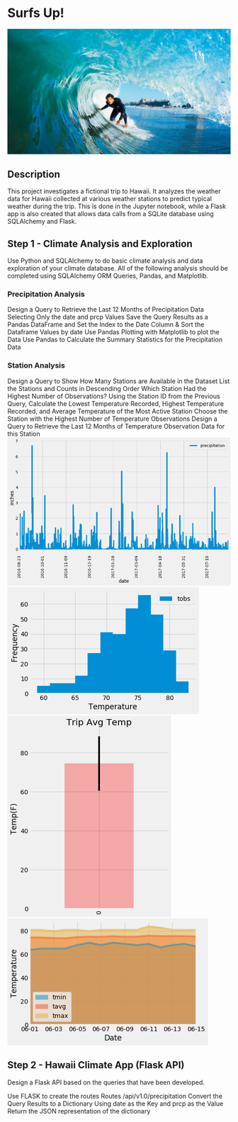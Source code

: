 #  Surfs Up!
![surf](surfs-up.png)
## Description
This project investigates a fictional trip to Hawaii. It analyzes the weather data for Hawaii collected at various weather stations to predict typical weather during the trip. This is done in the Jupyter notebook, while a Flask app is also created that allows data calls from a SQLite database using SQLAlchemy and Flask.

## Step 1 - Climate Analysis and Exploration
Use Python and SQLAlchemy to do basic climate analysis and data exploration of your climate database. All of the following analysis should be completed using SQLAlchemy ORM Queries, Pandas, and Matplotlib.

### Precipitation Analysis
  Design a Query to Retrieve the Last 12 Months of Precipitation Data Selecting Only the date and prcp Values
  Save the Query Results as a Pandas DataFrame and Set the Index to the Date Column & Sort the Dataframe Values by date
  Use Pandas Plotting with Matplotlib to plot the Data
  Use Pandas to Calculate the Summary Statistics for the Precipitation Data
### Station Analysis
  Design a Query to Show How Many Stations are Available in the Dataset
  List the Stations and Counts in Descending Order
  Which Station Had the Highest Number of Observations?
  Using the Station ID from the Previous Query, Calculate the Lowest Temperature Recorded, Highest Temperature Recorded, and Average Temperature of the Most Active Station
  Choose the Station with the Highest Number of Temperature Observations
  Design a Query to Retrieve the Last 12 Months of Temperature Observation Data for this Station
![sql](sql1.png)
![sql](sql2.png)
![sql](sql3.png)
![sql](sql4.png)

## Step 2 - Hawaii Climate App (Flask API)
Design a Flask API based on the queries that have been developed.

Use FLASK to create the routes
Routes
/api/v1.0/precipitation
Convert the Query Results to a Dictionary Using date as the Key and prcp as the Value
Return the JSON representation of the dictionary
